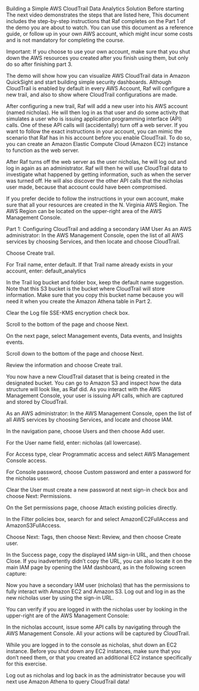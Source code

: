 Building a Simple AWS CloudTrail Data Analytics Solution
Before starting
The next video demonstrates the steps that are listed here, This document includes the step-by-step instructions that Raf completes on the Part 1 of the demo you are about to watch. You can use this document as a reference guide, or follow up in your own AWS account, which might incur some costs and is not mandatory for completing the course.

Important: If you choose to use your own account, make sure that you shut down the AWS resources you created after you finish using them, but only do so after finishing part 3.

The demo will show how you can visualize AWS CloudTrail data in Amazon QuickSight and start building simple security dashboards. Although CloudTrail is enabled by default in every AWS Account, Raf will configure a new trail, and also to show where CloudTrail configurations are made.

After configuring a new trail, Raf will add a new user into his AWS account (named nicholas). He will then log in as that user and do some activity that simulates a user who is issuing application programming interface (API) calls. One of these API calls will (accidentally) turn off a web server. If you want to follow the exact instructions in your account, you can mimic the scenario that Raf has in his account before you enable CloudTrail. To do so, you can create an Amazon Elastic Compute Cloud (Amazon EC2) instance to function as the web server.

After Raf turns off the web server as the user nicholas, he will log out and log in again as an administrator. Raf will then he will use CloudTrail data to investigate what happened by getting information, such as when the server was turned off. He will also discover the other API calls that the nicholas user made, because that account could have been compromised.

If you prefer decide to follow the instructions in your own account, make sure that all your resources are created in the N. Virginia AWS Region. The AWS Region can be located on the upper-right area of the AWS Management Console.



Part 1: Configuring CloudTrail and adding a secondary IAM User
As an AWS administrator: In the AWS Management Console, open the list of all AWS services by choosing Services, and then locate and choose CloudTrail.

Choose Create trail.

For Trail name, enter default. If that Trail name already exists in your account, enter: default_analytics

In the Trail log bucket and folder box, keep the default name suggestion. Note that this S3 bucket is the bucket where CloudTrail will store information. Make sure that you copy this bucket name because you will need it when you create the Amazon Athena table in Part 2.

Clear the Log file SSE-KMS encryption check box.

Scroll to the bottom of the page and choose Next.

On the next page, select Management events, Data events, and Insights events.

Scroll down to the bottom of the page and choose Next.

Review the information and choose Create trail.

You now have a new CloudTrail dataset that is being created in the designated bucket. You can go to Amazon S3 and inspect how the data structure will look like, as Raf did. As you interact with the AWS Management Console, your user is issuing API calls, which are captured and stored by CloudTrail.

As an AWS administrator: In the AWS Management Console, open the list of all AWS services by choosing Services, and locate and choose IAM.

In the navigation pane, choose Users and then choose Add user.

For the User name field, enter: nicholas (all lowercase).

For Access type, clear Programmatic access and select AWS Management Console access.

For Console password, choose Custom password and enter a password for the nicholas user.

Clear the User must create a new password at next sign-in check box and choose Next: Permissions.

On the Set permissions page, choose Attach existing policies directly.

In the Filter policies box, search for and select AmazonEC2FullAccess and AmazonS3FullAccess.

Choose Next: Tags, then choose Next: Review, and then choose Create user.

In the Success page, copy the displayed IAM sign-in URL, and then choose Close. If you inadvertently didn’t copy the URL, you can also locate it on the main IAM page by opening the IAM dashboard, as in the following screen capture:



Now you have a secondary IAM user (nicholas) that has the permissions to fully interact with Amazon EC2 and Amazon S3. Log out and log in as the new nicholas user by using the sign-in URL.

You can verify if you are logged in with the nicholas user by looking in the upper-right are of the AWS Management Console:



In the nicholas account, issue some API calls by navigating through the AWS Management Console. All your actions will be captured by CloudTrail.

While you are logged in to the console as nicholas, shut down an EC2 instance. Before you shut down any EC2 instances, make sure that you don’t need them, or that you created an additional EC2 instance specifically for this exercise.

Log out as nicholas and log back in as the administrator because you will next use Amazon Athena to query CloudTrail data!

